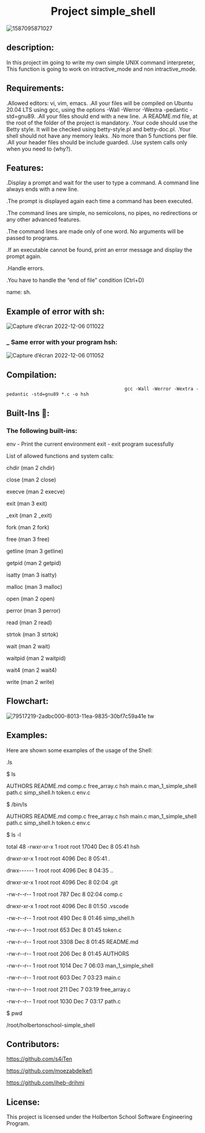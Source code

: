 <h1 align="center">Project simple_shell</h1>
 
![1587095871027](https://user-images.githubusercontent.com/113900578/205889744-19a2b195-c2f7-46a8-b583-76469237c8bf.png)

## description:

In this project im going to write my own simple UNIX command interpreter, This function is going to work on intractive_mode and non intractive_mode.

## Requirements:

.Allowed editors: vi, vim, emacs.
.All your files will be compiled on Ubuntu 20.04 LTS using gcc, using the options -Wall -Werror -Wextra -pedantic -std=gnu89.
.All your files should end with a new line.
.A README.md file, at the root of the folder of the project is mandatory.
.Your code should use the Betty style. It will be checked using betty-style.pl and betty-doc.pl.
.Your shell should not have any memory leaks.
.No more than 5 functions per file.
.All your header files should be include guarded.
.Use system calls only when you need to (why?).   

## Features:

.Display a prompt and wait for the user to type a command. A command line always ends with a new line.

.The prompt is displayed again each time a command has been executed.

.The command lines are simple, no semicolons, no pipes, no redirections or any other advanced features.

.The command lines are made only of one word. No arguments will be passed to programs.

.If an executable cannot be found, print an error message and display the prompt again.

.Handle errors.

.You have to handle the “end of file” condition (Ctrl+D)


name: sh.
## Example of error with sh:

![Capture d’écran 2022-12-06 011022](https://user-images.githubusercontent.com/113900578/205890033-892cb302-e391-40d3-8215-1ec71aa94b3d.png)

### _ Same error with your program hsh:

![Capture d’écran 2022-12-06 011052](https://user-images.githubusercontent.com/113900578/205890253-2d541474-e872-41d5-976a-9282cf4b9b6a.png)

## Compilation:

                                               gcc -Wall -Werror -Wextra -pedantic -std=gnu89 *.c -o hsh
## Built-Ins 🔨:

### The following built-ins:

env - Print the current environment
exit - exit program sucessfully

List of allowed functions and system calls:

chdir (man 2 chdir)

close (man 2 close)


execve (man 2 execve)

exit (man 3 exit)

_exit (man 2 \_exit)


fork (man 2 fork)

free (man 3 free)

getline (man 3 getline)

getpid (man 2 getpid)

isatty (man 3 isatty)

malloc (man 3 malloc)

open (man 2 open)

perror (man 3 perror)

read (man 2 read)

strtok (man 3 strtok)

wait (man 2 wait)

waitpid (man 2 waitpid)

wait4 (man 2 wait4)

write (man 2 write)

## Flowchart:

![79517219-2adbc000-8013-11ea-9835-30bf7c59a41e tw](https://user-images.githubusercontent.com/113900578/206216347-54e7fdfc-1102-424a-9af9-54ef7819c833.jpg)

## Examples:

Here are shown some examples of the usage of the Shell:

.ls 

$ ls

AUTHORS  README.md  comp.c  free_array.c  hsh  main.c  man_1_simple_shell  path.c  simp_shell.h  token.c  env.c

$ /bin/ls

AUTHORS  README.md  comp.c  free_array.c  hsh  main.c  man_1_simple_shell  path.c  simp_shell.h  token.c  env.c

$ ls -l

total 48
-rwxr-xr-x 1 root root 17040 Dec  8 05:41 hsh

drwxr-xr-x 1 root root  4096 Dec  8 05:41 .

drwx------ 1 root root  4096 Dec  8 04:35 ..

drwxr-xr-x 1 root root  4096 Dec  8 02:04 .git

-rw-r--r-- 1 root root   787 Dec  8 02:04 comp.c

drwxr-xr-x 1 root root  4096 Dec  8 01:50 .vscode

-rw-r--r-- 1 root root   490 Dec  8 01:46 simp_shell.h

-rw-r--r-- 1 root root   653 Dec  8 01:45 token.c

-rw-r--r-- 1 root root  3308 Dec  8 01:45 README.md

-rw-r--r-- 1 root root   206 Dec  8 01:45 AUTHORS

-rw-r--r-- 1 root root  1014 Dec  7 06:03 man_1_simple_shell

-rw-r--r-- 1 root root   603 Dec  7 03:23 main.c

-rw-r--r-- 1 root root   211 Dec  7 03:19 free_array.c

-rw-r--r-- 1 root root  1030 Dec  7 03:17 path.c


$ pwd

/root/holbertonschool-simple_shell

## Contributors:


https://github.com/s4iTen

https://github.com/moezabdelkefi

https://github.com/iheb-drihmi

## License:

This project is licensed under the Holberton School Software Engineering Program.

